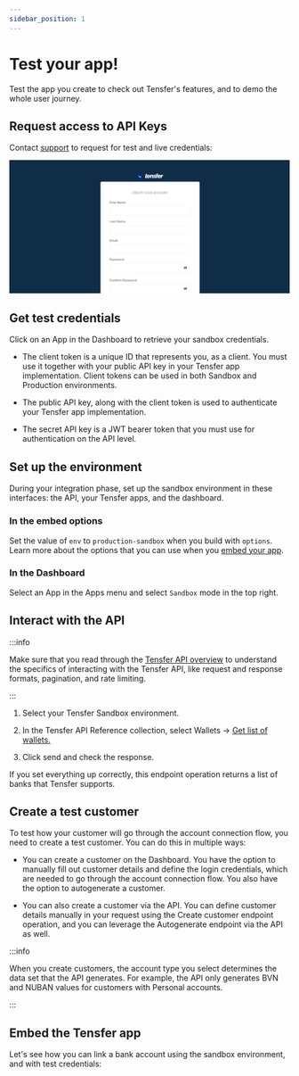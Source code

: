 ```yaml
---
sidebar_position: 1
---
```


# Test your app!

Test the app you create to check out Tensfer's features, and to demo the whole user journey.

## Request access to API Keys

Contact <a href='#' className='link' target='blank'>support</a> to request for test and live credentials:

![sign up page](../../../static/img/signup.png)

## Get test credentials

Click on an App in the Dashboard to retrieve your sandbox credentials.

- The client token is a unique ID that represents you, as a client. You must use it together with your public API key in your Tensfer app implementation. Client tokens can be used in both Sandbox and Production environments.

- The public API key, along with the client token is used to authenticate your Tensfer app implementation.

- The secret API key is a JWT bearer token that you must use for authentication on the API level.

## Set up the environment

During your integration phase, set up the sandbox environment in these interfaces: the API, your Tensfer apps, and the dashboard.

### In the embed options

Set the value of `env` to `production-sandbox` when you build with `options`. Learn more about the options that you can use when you <a href='embed-your-app#using-buildwithshorturl' className='link'>embed your app</a>.

### In the Dashboard

Select an App in the Apps menu and select `Sandbox` mode in the top right.

## Interact with the API

:::info

Make sure that you read through the <a href='/' className='link'>Tensfer API overview</a> to understand the specifics of interacting with the Tensfer API, like request and response formats, pagination, and rate limiting.

:::

1. Select your Tensfer Sandbox environment.

2. In the Tensfer API Reference collection, select Wallets → <a href='/' className='link'>Get list of wallets.</a>

3. Click send and check the response.

If you set everything up correctly, this endpoint operation returns a list of banks that Tensfer supports.

## Create a test customer

To test how your customer will go through the account connection flow, you need to create a test customer. You can do this in multiple ways:

- You can create a customer on the Dashboard. You have the option to manually fill out customer details and define the login credentials, which are needed to go through the account connection flow. You also have the option to autogenerate a customer.

- You can also create a customer via the API. You can define customer details manually in your request using the Create customer endpoint operation, and you can leverage the Autogenerate endpoint via the API as well.

:::info

When you create customers, the account type you select determines the data set that the API generates. For example, the API only generates BVN and NUBAN values for customers with Personal accounts.

:::

## Embed the Tensfer app

Let's see how you can link a bank account using the sandbox environment, and with test credentials:


